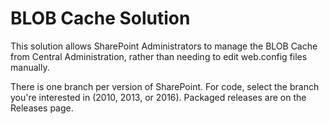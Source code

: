 # BLOB Cache Solution

This solution allows SharePoint Administrators to manage the BLOB Cache from Central Administration, rather than needing to edit web.config files manually.

There is one branch per version of SharePoint. For code, select the branch you're interested in (2010, 2013, or 2016). Packaged releases are on the Releases page.
